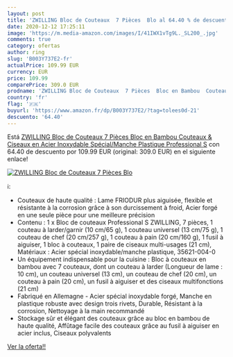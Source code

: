 ```yaml
---
layout: post
title: 'ZWILLING Bloc de Couteaux  7 Pièces  Blo al 64.40 % de descuento'
date: 2020-12-12 17:25:11
image: 'https://m.media-amazon.com/images/I/41IWX1vTg9L._SL200_.jpg'
comments: true
category: ofertas
author: ring
slug: 'B003Y737E2-fr'
actualPrice: 109.99 EUR
currency: EUR
price: 109.99
comparePrice: 309.0 EUR
prodname: 'ZWILLING Bloc de Couteaux  7 Pièces  Bloc en Bambou  Couteaux & Ciseaux en Acier Inoxydable Spécial/Manche Plastique  Professional S'
country: 'fr'
flag: '🇫🇷'
buyurl: 'https://www.amazon.fr/dp/B003Y737E2/?tag=tolees0d-21'
descuento: '64.40'
---
```


Está [ZWILLING Bloc de Couteaux  7 Pièces  Bloc en Bambou  Couteaux & Ciseaux en Acier Inoxydable Spécial/Manche Plastique  Professional S](https://www.amazon.fr/dp/B003Y737E2/?tag=tolees0d-21) con 64.40 de descuento por 109.99 EUR (original: 309.0 EUR) en el siguiente enlace!

[![ZWILLING Bloc de Couteaux  7 Pièces  Blo](https://m.media-amazon.com/images/I/41IWX1vTg9L._SL200_.jpg)](https://www.amazon.fr/dp/B003Y737E2/?tag=tolees0d-21)

ℹ️:

- Couteaux de haute qualité : Lame FRIODUR plus aiguisée, flexible et résistante à la corrosion grâce à son durcissement à froid, Acier forgé en une seule pièce pour une meilleure précision
- Contenu : 1 x Bloc de couteaux Professional S ZWILLING, 7 pièces, 1 couteau à larder/garnir (10 cm/65 g), 1 couteau universel (13 cm/75 g), 1 couteau de chef (20 cm/257 g), 1 couteau à pain (20 cm/160 g), 1 fusil à aiguiser, 1 bloc à couteaux, 1 paire de ciseaux multi-usages (21 cm), Matériaux : Acier spécial inoxydable/manche plastique, 35621-004-0
- Un équipement indispensable pour la cuisine : Bloc à couteaux en bambou avec 7 couteaux, dont un couteau à larder (Longueur de lame : 10 cm), un couteau universel (13 cm), un couteau de chef (20 cm), un couteau à pain (20 cm), un fusil à aiguiser et des ciseaux multifonctions (21 cm)
- Fabriqué en Allemagne - Acier spécial inoxydable forgé, Manche en plastique robuste avec design trois rivets, Durable, Résistant à la corrosion, Nettoyage à la main recommandé
- Stockage sûr et élégant des couteaux grâce au bloc en bambou de haute qualité, Affûtage facile des couteaux grâce au fusil à aiguiser en acier inclus, Ciseaux polyvalents

[Ver la oferta!!](https://www.amazon.fr/dp/B003Y737E2/?tag=tolees0d-21)
